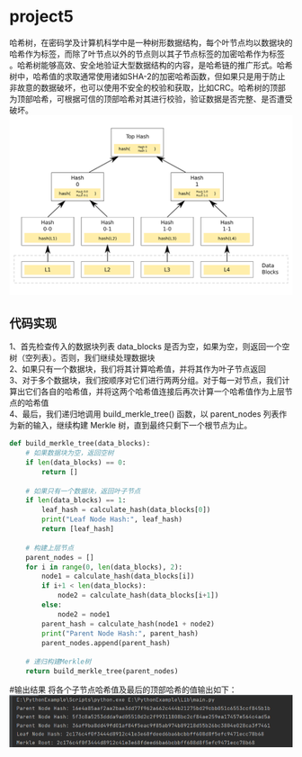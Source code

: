 # project5
哈希树，在密码学及计算机科学中是一种树形数据结构，每个叶节点均以数据块的哈希作为标签，而除了叶节点以外的节点则以其子节点标签的加密哈希作为标签 。哈希树能够高效、安全地验证大型数据结构的内容，是哈希链的推广形式。哈希树中，哈希值的求取通常使用诸如SHA-2的加密哈希函数，但如果只是用于防止非故意的数据破坏，也可以使用不安全的校验和获取，比如CRC。哈希树的顶部为顶部哈希，可根据可信的顶部哈希对其进行校验，验证数据是否完整、是否遭受破坏。
![image](1.png)  
## 代码实现
1、首先检查传入的数据块列表 data_blocks 是否为空，如果为空，则返回一个空树（空列表）。否则，我们继续处理数据块  
2、如果只有一个数据块，我们将其计算哈希值，并将其作为叶子节点返回  
3、对于多个数据块，我们按顺序对它们进行两两分组。对于每一对节点，我们计算出它们各自的哈希值，并将这两个哈希值连接后再次计算一个哈希值作为上层节点的哈希值    
4、最后，我们递归地调用 build_merkle_tree() 函数，以 parent_nodes 列表作为新的输入，继续构建 Merkle 树，直到最终只剩下一个根节点为止。
```python
def build_merkle_tree(data_blocks):
    # 如果数据块为空，返回空树
    if len(data_blocks) == 0:
        return []

    # 如果只有一个数据块，返回叶子节点
    if len(data_blocks) == 1:
        leaf_hash = calculate_hash(data_blocks[0])
        print("Leaf Node Hash:", leaf_hash)
        return [leaf_hash]

    # 构建上层节点
    parent_nodes = []
    for i in range(0, len(data_blocks), 2):
        node1 = calculate_hash(data_blocks[i])
        if i+1 < len(data_blocks):
            node2 = calculate_hash(data_blocks[i+1])
        else:
            node2 = node1
        parent_hash = calculate_hash(node1 + node2)
        print("Parent Node Hash:", parent_hash)
        parent_nodes.append(parent_hash)

    # 递归构建Merkle树
    return build_merkle_tree(parent_nodes)
```

#输出结果
将各个子节点哈希值及最后的顶部哈希的值输出如下：
![image](2.png)
